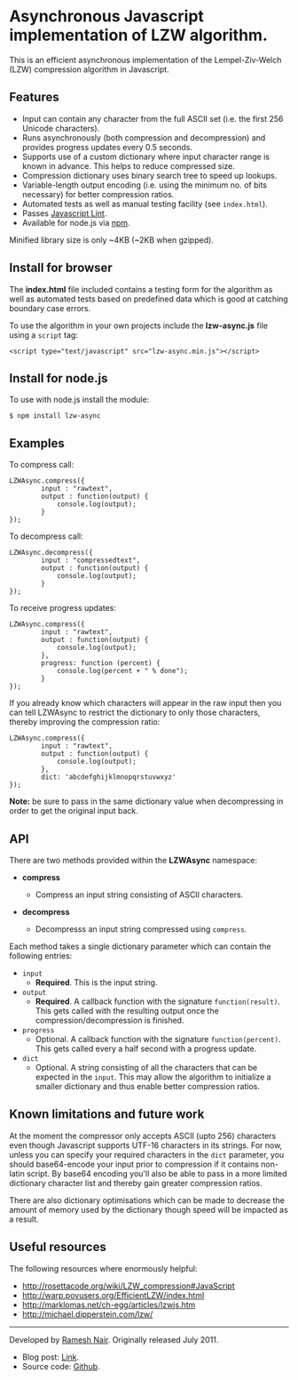 # Asynchronous Javascript implementation of LZW algorithm.

This is an efficient asynchronous implementation of the Lempel-Ziv-Welch (LZW) compression algorithm in Javascript.

## Features

* Input can contain any character from the full ASCII set (i.e. the first 256 Unicode characters).
* Runs asynchronously (both compression and decompression) and provides progress updates every 0.5 seconds.
* Supports use of a custom dictionary where input character range is known in advance. This helps to reduce compressed
size.
* Compression dictionary uses binary search tree to speed up lookups.
* Variable-length output encoding (i.e. using the minimum no. of bits necessary) for better compression ratios.
* Automated tests as well as manual testing facility (see `index.html`).
* Passes [Javascript Lint](http://www.javascriptlint.com/).
* Available for node.js via [npm](http://npmjs.org/).

Minified library size is only ~4KB (~2KB when gzipped).

## Install for browser

The **index.html** file included contains a testing form for the algorithm as well as automated tests based
on predefined data which is good at catching boundary case errors.

To use the algorithm in your own projects include the **lzw-async.js** file using a `script` tag:

    <script type="text/javascript" src="lzw-async.min.js"></script>


## Install for node.js

To use with node.js install the module:

    $ npm install lzw-async


## Examples

To compress call:

    LZWAsync.compress({
            input : "rawtext",
            output : function(output) {
                console.log(output);
            }
    });

To decompress call:

    LZWAsync.decompress({
            input : "compressedtext",
            output : function(output) {
                console.log(output);
            }
    });


To receive progress updates:

    LZWAsync.compress({
            input : "rawtext",
            output : function(output) {
                console.log(output);
            },
            progress: function (percent) {
                console.log(percent + " % done");
            }
    });

If you already know which characters will appear in the raw input then you can tell LZWAsync to restrict the
dictionary to only those characters, thereby improving the compression ratio:

    LZWAsync.compress({
            input : "rawtext",
            output : function(output) {
                console.log(output);
            },
            dict: 'abcdefghijklmnopqrstuvwxyz'
    });

**Note:** be sure to pass in the same dictionary value when decompressing in order to get the original input back.



## API

There are two methods provided within the **LZWAsync** namespace:

* **compress**
  * Compress an input string consisting of ASCII characters.

* **decompress**
  * Decompresss an input string compressed using `compress`.

Each method takes a single dictionary parameter which can contain the following entries:

* `input`
  * **Required**. This is the input string.
* `output`
  * **Required**. A callback function with the signature `function(result)`. This gets called with the resulting output
  once the compression/decompression is finished.
* `progress`
  * Optional. A callback function with the signature `function(percent)`. This gets called every a half second
  with a progress update.
* `dict`
  * Optional. A string consisting of all the characters that can be expected in the `input`. This may allow the
  algorithm to initialize a smaller dictionary and thus enable better compression ratios.


## Known limitations and future work

At the moment the compressor only accepts ASCII (upto 256) characters even though Javascript supports UTF-16 characters in its strings. For now, unless you can specify your required characters in the `dict` parameter, you should base64-encode your input prior to compression if it contains non-latin script. By base64 encoding you'll also be able to pass in a more limited dictionary character list and thereby gain greater compression ratios.

There are also dictionary optimisations which can be made to decrease the amount of memory used by the dictionary though speed will be impacted as a result.

## Useful resources

The following resources where enormously helpful:

* http://rosettacode.org/wiki/LZW_compression#JavaScript
* http://warp.povusers.org/EfficientLZW/index.html
* http://marklomas.net/ch-egg/articles/lzwjs.htm
* http://michael.dipperstein.com/lzw/


---
Developed by [Ramesh Nair](http://www.hiddentao.com/). Originally released July 2011.

* Blog post: [Link](http://www.hiddentao.com/archives/2011/08/01/asynchronous-implementation-of-lzw-algorithm-in-javascript/).
* Source code: [Github](https://github.com/hiddentao/lzw-async.js).


